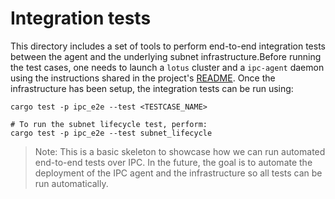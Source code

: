 # Integration tests
This directory includes a set of tools to perform end-to-end integration tests between the agent and the underlying subnet infrastructure.Before running the test cases, one needs to launch a `lotus` cluster and a `ipc-agent` daemon using the instructions shared in the project's [README](../../README.md).
Once the infrastructure has been setup, the integration tests can be run using:
```shell
cargo test -p ipc_e2e --test <TESTCASE_NAME>

# To run the subnet lifecycle test, perform:
cargo test -p ipc_e2e --test subnet_lifecycle
```

> Note: This is a basic skeleton to showcase how we can run automated end-to-end tests over IPC. In the future, the goal is to automate the deployment of the IPC agent and the infrastructure so all tests can be run automatically.
